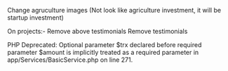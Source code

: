 <!-- Remove preloader -->
<!-- Make the background black -->
Change agruculture images (Not look like agriculture investment, it will be startup investment)

On projects:-
    Remove above testimonials
    Remove testimonials


PHP Deprecated: Optional parameter $trx declared before required parameter $amount is implicitly treated as a required parameter in app/Services/BasicService.php on line 271.
